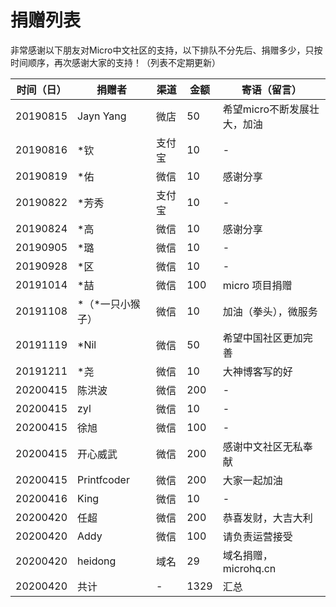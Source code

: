 # 捐赠列表

非常感谢以下朋友对Micro中文社区的支持，以下排队不分先后、捐赠多少，只按时间顺序，再次感谢大家的支持！（列表不定期更新）

|时间（日）|捐赠者|渠道|金额|寄语（留言）|
|---|---|---|---|---|
20190815|Jayn Yang|微店|50|希望micro不断发展壮大，加油|
20190816|*钦|支付宝|10|-|
20190819|*佑|微信|10|感谢分享|
20190822|*芳秀|支付宝|10|-|
20190824|*高|微信|10|感谢分享|
20190905|*璐|微信|10|-||
20190928|*区|微信|10|-||
20191014|*喆|微信|100|micro 项目捐赠|
20191108|*（*一只小猴子）|微信|10|加油（拳头），微服务|
20191119|*Nil|微信|50|希望中国社区更加完善|
20191211|*尧|微信|10|大神博客写的好|
20200415|陈洪波|微信|200|-|
20200415|zyl|微信|10|-|
20200415|徐旭|微信|100|-|
20200415|开心威武|微信|200|感谢中文社区无私奉献|
20200415|Printfcoder|微信|200|大家一起加油|
20200416|King|微信|10|-|
20200420|任超|微信|200|恭喜发财，大吉大利|
20200420|Addy|微信|100|请负责运营接受|
20200420|heidong|域名|29|域名捐赠，microhq.cn|
20200420|共计|-|1329|汇总|
